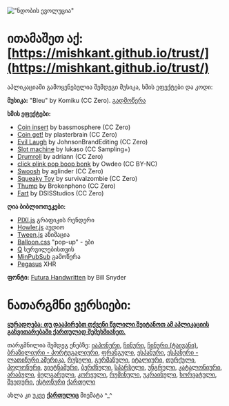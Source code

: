 !["ნდობის ევოლუცია"](https://i.imgur.com/kde760y.png)

#	ითამაშეთ აქ: [https://mishkant.github.io/trust/](https://mishkant.github.io/trust/)

აპლიკაციაში გამოყენებულია შემდეგი მუსიკა, ხმის ეფექტები და კოდი:

**მუსიკა:** "Bleu" by Komiku (CC Zero). [გადმოწერა](http://freemusicarchive.org/music/Komiku/Its_time_for_adventure_/)

**ხმის ეფექტები:**

* [Coin insert](https://freesound.org/people/bassmosphere/sounds/384700/) by bassmosphere (CC Zero)
* [Coin get!](https://freesound.org/people/plasterbrain/sounds/242857/) by plasterbrain (CC Zero)
* [Evil Laugh](https://freesound.org/people/JohnsonBrandEditing/sounds/173933/) by JohnsonBrandEditing (CC Zero)
* [Slot machine](https://freesound.org/people/lukaso/sounds/69689/) by lukaso (CC Sampling+)
* [Drumroll](https://freesound.org/people/adriann/sounds/191718/) by adriann (CC Zero)
* [click plink pop boop bonk](https://freesound.org/people/Owdeo/sounds/116653/) by Owdeo (CC BY-NC)
* [Swoosh](https://freesound.org/people/aglinder/sounds/264468/) by aglinder (CC Zero)
* [Squeaky Toy](https://freesound.org/people/survivalzombie/sounds/240015/) by survivalzombie (CC Zero)
* [Thump](https://freesound.org/people/Brokenphono/sounds/344149/) by Brokenphono (CC Zero)
* [Fart](https://freesound.org/people/DSISStudios/sounds/241000/) by DSISStudios (CC Zero)

**ღია ბიბლიოთეკები:**

* [PIXI.js](http://www.pixijs.com/) გრაფიკის რენდერი
* [Howler.js](https://howlerjs.com/) აუდიო
* [Tween.js](http://www.createjs.com/tweenjs) ანიმაცია
* [Balloon.css](https://kazzkiq.github.io/balloon.css/) "pop-up" - ები
* [Q](https://github.com/kriskowal/q/) სურვილებისთვის
* [MinPubSub](https://github.com/daniellmb/MinPubSub) გამოწერა
* [Pegasus](https://github.com/typicode/pegasus) XHR

**ფონტი:** [Futura Handwritten](http://www.dafont.com/futurahandwritten.font) by Bill Snyder

#	ნათარგმნი ვერსიები:

**[ყურადღება: თუ დააპირებთ თქვენი წვლილი შეიტანოთ ამ აპლიკაციის განვითარებაში ქართულად შემეხმიანეთ.](kantaria.m@gmail.com)**

თარგმნილია შემდეგ ენებზე:
[იაპონური](https://htlife.github.io/trust_jp/),
[ჩინური](https://sekai.co/trust/),
[ჩინური (ტაივანი)](https://audreyt.github.io/trust-zh-TW/),
[ბრაზილიური - პორტუგალიური](https://brunolemos.github.io/trust/),
[ფრანგული](https://ayowel.github.io/trust/),
[ესპანური](https://ccamara.github.io/trust/),
[ესპანური - ლათინური ამერიკა](https://maeriens.github.io/trust/),
[რუსული](https://notdotteam.github.io/trust/),
[გერმანული](https://jkoelling.github.io/trust/),
[იტალიური](https://lvdt.github.io/trust/),
[თურქული](https://osaatcioglu.github.io/trust),
[პოლონური](https://sin.github.io/trust/),
[ვიეტნამური](https://nghiatt90.github.io/trust-vn/),
[ბერძნული](https://lightspot21.github.io/trust/),
[სპარსული](https://hamed.github.io/trust/),
[უნგრული](http://ncase.me/trust-hu/),
[კატალონიური](https://fbricart.github.io/trust/),
[არაბული](https://mudaraljundi.github.io/trust/),
[ბულგარული](http://ncase.me/trust-bg/),
[კორეული](https://osori.github.io/trust-ko/),
[რუმინული](https://enfactorial.github.io/trust/),
[უკრაინული](https://yaroslav-f.github.io/trust/),
[ხორვატული](http://www.varljiv.org/evolucija-povjerenja/index.html),
[შვედური](http://trust.alicedarner.se/),
[ესტონური](http://ncase.me/trust-et/)
[ქართული](https://mishkant.github.io/trust/)

ახლა კი უკვე [**ქართულიც**](https://mishkant.github.io/trust/) მიემატა ^_^
